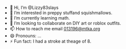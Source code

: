 - 👋 Hi, I’m @Lizzy83slays
- 👀 I’m interested in preppy stuffand squishmallows. 
- 🌱 I’m currently learning math. 
- 💞️ I’m looking to collaborate on DIY art or roblox outfits. 
- 📫 How to reach me email 013196@mtka.org
- 😄 Pronouns: ...
- ⚡ Fun fact: I had a stroke at theage of 8. 

<!---
Lizzy83slays/Lizzy83slays is a ✨ special ✨ repository because its `README.md` (this file) appears on your GitHub profile.
You can click the Preview link to take a look at your changes.
--->
